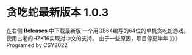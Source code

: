 # 贪吃蛇最新版本 1.0.3
在右侧 **Releases** 中下载最新版
一个用QB64编写的64位的单机贪吃蛇游戏。         
使用古老的HZK16实现对中文的支持。
由于一些原因，项目停更半年 》》》Programed by CSY2022      
